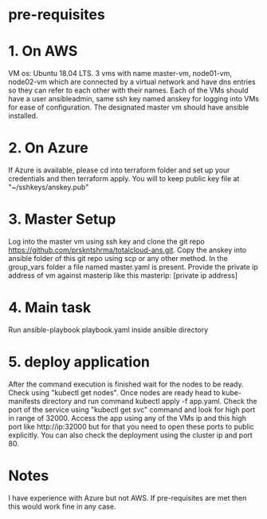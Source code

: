 # pre-requisites
# 1. On AWS
VM os: Ubuntu 18.04 LTS. 3 vms with name master-vm, node01-vm, node02-vm which are connected by a virtual network and have dns entries so they can refer to each other with their names. Each of the VMs should have a user ansibleadmin, same ssh key named anskey for logging into VMs for ease of configuration. The designated master vm should have ansible installed.

# 2. On Azure
If Azure is available, please cd into terraform folder and set up your credentials and then terraform apply. You will to keep public key file at "~/sshkeys/anskey.pub"

# 3. Master Setup
Log into the master vm using ssh key and clone the git repo https://github.com/prskntshrma/totalcloud-ans.git. Copy the anskey into ansible folder of this git repo using scp or any other method. In the group_vars folder a file named master.yaml is present. Provide the private ip address of vm against masterip like this masterip: [private ip address]

# 4. Main task
Run ansible-playbook playbook.yaml inside ansible directory

# 5. deploy application
After the command execution is finished wait for the nodes to be ready. Check using  "kubectl get nodes". Once nodes are ready head to kube-manifests directory and run command kubectl apply -f app.yaml. Check the port of the service using "kubectl get svc" command and look for high port in range of 32000. Access the app using any of the VMs ip and this high port like http://ip:32000 but for that you need to open these ports to public explicitly. You can also check the deployment using the cluster ip and port 80.
# Notes
I have experience with Azure but not AWS. If pre-requisites are met then this would work fine in any case.
